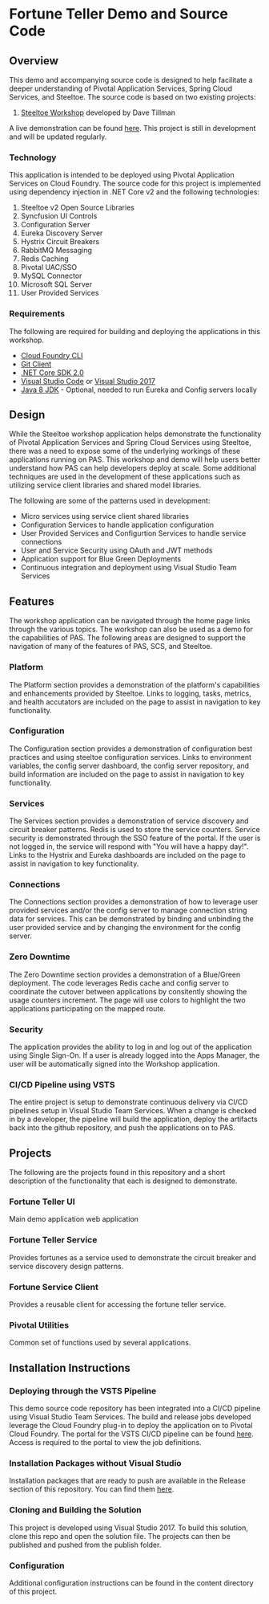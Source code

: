 # Fortune Teller Demo and Source Code

## Overview
This demo and accompanying source code is designed to help facilitate a deeper understanding of Pivotal Application Services, Spring Cloud Services, and Steeltoe.  The source code is based on two existing projects:
1. [Steeltoe Workshop](https://github.com/SteeltoeOSS/Workshop) developed by Dave Tillman

A live demonstration can be found [here](https://fortuneui.apps.islands.cloud/).  This project is still in development and will be updated regularly.

### Technology
This application is intended to be deployed using Pivotal Application Services on Cloud Foundry. The source code for this project is implemented using dependency injection in .NET Core v2 and the following technologies:

1. Steeltoe v2 Open Source Libraries
2. Syncfusion UI Controls
3. Configuration Server
4. Eureka Discovery Server
5. Hystrix Circuit Breakers
6. RabbitMQ Messaging
7. Redis Caching
8. Pivotal UAC/SSO
9. MySQL Connector
10. Microsoft SQL Server
11. User Provided Services

### Requirements
The following are required for building and deploying the applications in this workshop.

- [Cloud Foundry CLI](https://github.com/cloudfoundry/cli)
- [Git Client](https://git-scm.com/downloads)
- [.NET Core SDK 2.0](https://www.microsoft.com/net/download)
- [Visual Studio Code](https://code.visualstudio.com/) or [Visual Studio 2017](https://www.visualstudio.com/downloads/)
- [Java 8 JDK](http://www.oracle.com/technetwork/java/javase/downloads/jdk8-downloads-2133151.html) - Optional, needed to run Eureka and Config servers locally

## Design
While the Steeltoe workshop application helps demonstrate the functionality of Pivotal Application Services and Spring Cloud Services using Steeltoe, there was a need to expose some of the underlying workings of these applications running on PAS. This workshop and demo will help 
users better understand how PAS can help developers deploy at scale. Some additional techniques are used in the development of these applications such as utilizing service client libraries and shared model libraries. 

The following are some of the patterns used in development:

- Micro services using service client shared libraries
- Configuration Services to handle application configuration
- User Provided Services and Configurtion Services to handle service connections
- User and Service Security using OAuth and JWT methods
- Application support for Blue Green Deployments
- Continuous integration and deployment using Visual Studio Team Services

## Features
The workshop application can be navigated through the home page links through the various topics. The workshop can also be used as a demo for the capabilities of PAS. The following areas are designed to support the navigation of many of the features of PAS, SCS, and Steeltoe.

### Platform
The Platform section provides a demonstration of the platform's capabilities and enhancements provided by Steeltoe. Links to logging, tasks, metrics, and health accutators are included on the page to assist in navigation to key functionality.

### Configuration
The Configuration section provides a demonstration of configuration best practices and using steeltoe configuration services. Links to environment variables, the config server dashboard, the config server repository, and build information are included on the page to assist in navigation to key functionality.

### Services
The Services section provides a demonstration of service discovery and circuit breaker patterns. Redis is used to store the service counters. Service security is demonstrated through the SSO feature of the portal. If the user is not logged in, the service will respond with "You will have a happy day!". 
Links to the Hystrix and Eureka dashboards are included on the page to assist in navigation to key functionality.

### Connections
The Connections section provides a demonstration of how to leverage user provided services and/or the config server to manage connection string data for services. This can be demonstrated by binding and unbinding the user provided service and by changing the environment for the config server.

### Zero Downtime
The Zero Downtime section provides a demonstration of a Blue/Green deployment. The code leverages Redis cache and config server to coordinate the cutover between applications by consitently showing the usage counters increment. The page will use colors to highlight the two applications participating on the mapped route.

### Security
The application provides the ability to log in and log out of the application using Single Sign-On. If a user is already logged into the Apps Manager, the user will be automatically signed into the Workshop application.

### CI/CD Pipeline using VSTS
The entire project is setup to demonstrate continuous delivery via CI/CD pipelines setup in Visual Studio Team Services. When a change is checked in by a developer, the pipeline will build the application, deploy the artifacts back into the github repository, and push the applications on to PAS.

## Projects
The following are the projects found in this repository and a short description of the functionality that each is designed to demonstrate.

### Fortune Teller UI
Main demo application web application

### Fortune Teller Service
Provides fortunes as a service used to demonstrate the circuit breaker and service discovery design patterns. 

### Fortune Service Client
Provides a reusable client for accessing the fortune teller service.

### Pivotal Utilities
Common set of functions used by several applications.

## Installation Instructions
### Deploying through the VSTS Pipeline
This demo source code repository has been integrated into a CI/CD pipeline using Visual Studio Team Services. The build and release jobs developed leverage the Cloud Foundry plug-in to deploy the application on to Pivotal Cloud Foundry. 
The portal for the VSTS CI/CD pipeline can be found [here](https://pivotal-workshops.visualstudio.com/Fortune%20Teller/). Access is required to the portal to view the job definitions.

### Installation Packages without Visual Studio
Installation packages that are ready to push are available in the Release section of this repository.  You can find them [here](https://github.com/corn-pivotal/Fortune-Demo-Core2/releases).

### Cloning and Building the Solution
This project is developed using Visual Studio 2017. To build this solution, clone this repo and open the solution file. The projects can then be published and pushed from the publish folder. 

### Configuration
Additional configuration instructions can be found in the content directory of this project.






